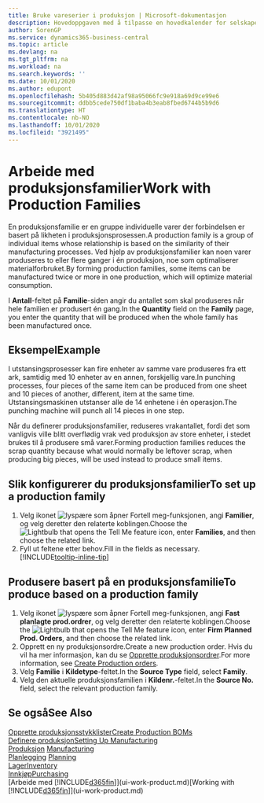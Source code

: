 ```yaml
---
title: Bruke vareserier i produksjon | Microsoft-dokumentasjon
description: Hovedoppgaven med å tilpasse en hovedkalender for selskapet, eller selskapets forretningspartner, er å angi eventuelle endringer i statusen for arbeids- eller fridager.
author: SorenGP
ms.service: dynamics365-business-central
ms.topic: article
ms.devlang: na
ms.tgt_pltfrm: na
ms.workload: na
ms.search.keywords: ''
ms.date: 10/01/2020
ms.author: edupont
ms.openlocfilehash: 5b405d883d42af98a95066fc9e918a69d9ce99e6
ms.sourcegitcommit: ddbb5cede750df1baba4b3eab8fbed6744b5b9d6
ms.translationtype: HT
ms.contentlocale: nb-NO
ms.lasthandoff: 10/01/2020
ms.locfileid: "3921495"
---
```

# <a name="work-with-production-families"></a><span data-ttu-id="d9690-103">Arbeide med produksjonsfamilier</span><span class="sxs-lookup"><span data-stu-id="d9690-103">Work with Production Families</span></span>
<span data-ttu-id="d9690-104">En produksjonsfamilie er en gruppe individuelle varer der forbindelsen er basert på likheten i produksjonsprosessen.</span><span class="sxs-lookup"><span data-stu-id="d9690-104">A production family is a group of individual items whose relationship is based on the similarity of their manufacturing processes.</span></span> <span data-ttu-id="d9690-105">Ved hjelp av produksjonsfamilier kan noen varer produseres to eller flere ganger i én produksjon, noe som optimaliserer materialforbruket.</span><span class="sxs-lookup"><span data-stu-id="d9690-105">By forming production families, some items can be manufactured twice or more in one production, which will optimize material consumption.</span></span>

<span data-ttu-id="d9690-106">I **Antall**-feltet på **Familie**-siden angir du antallet som skal produseres når hele familien er produsert én gang.</span><span class="sxs-lookup"><span data-stu-id="d9690-106">In the **Quantity** field on the **Family** page, you enter the quantity that will be produced when the whole family has been manufactured once.</span></span>

## <a name="example"></a><span data-ttu-id="d9690-107">Eksempel</span><span class="sxs-lookup"><span data-stu-id="d9690-107">Example</span></span>
<span data-ttu-id="d9690-108">I utstansingsprosesser kan fire enheter av samme vare produseres fra ett ark, samtidig med 10 enheter av en annen, forskjellig vare.</span><span class="sxs-lookup"><span data-stu-id="d9690-108">In punching processes, four pieces of the same item can be produced from one sheet and 10 pieces of another, different, item at the same time.</span></span> <span data-ttu-id="d9690-109">Utstansingsmaskinen utstanser alle de 14 enhetene i én operasjon.</span><span class="sxs-lookup"><span data-stu-id="d9690-109">The punching machine will punch all 14 pieces in one step.</span></span>

<span data-ttu-id="d9690-110">Når du definerer produksjonsfamilier, reduseres vrakantallet, fordi det som vanligvis ville blitt overflødig vrak ved produksjon av store enheter, i stedet brukes til å produsere små varer.</span><span class="sxs-lookup"><span data-stu-id="d9690-110">Forming production families reduces the scrap quantity because what would normally be leftover scrap, when producing big pieces, will be used instead to produce small items.</span></span>

## <a name="to-set-up-a-production-family"></a><span data-ttu-id="d9690-111">Slik konfigurerer du produksjonsfamilier</span><span class="sxs-lookup"><span data-stu-id="d9690-111">To set up a production family</span></span>
1. <span data-ttu-id="d9690-112">Velg ikonet ![lyspære som åpner Fortell meg-funksjonen](media/ui-search/search_small.png "Fortell hva du vil gjøre"), angi **Familier**, og velg deretter den relaterte koblingen.</span><span class="sxs-lookup"><span data-stu-id="d9690-112">Choose the ![Lightbulb that opens the Tell Me feature](media/ui-search/search_small.png "Tell me what you want to do") icon, enter **Families**, and then choose the related link.</span></span>
2. <span data-ttu-id="d9690-113">Fyll ut feltene etter behov.</span><span class="sxs-lookup"><span data-stu-id="d9690-113">Fill in the fields as necessary.</span></span> [!INCLUDE[tooltip-inline-tip](includes/tooltip-inline-tip_md.md)]

## <a name="to-produce-based-on-a-production-family"></a><span data-ttu-id="d9690-114">Produsere basert på en produksjonsfamilie</span><span class="sxs-lookup"><span data-stu-id="d9690-114">To produce based on a production family</span></span>
1. <span data-ttu-id="d9690-115">Velg ikonet ![lyspære som åpner Fortell meg-funksjonen](media/ui-search/search_small.png "Fortell hva du vil gjøre"), angi **Fast planlagte prod.ordrer**, og velg deretter den relaterte koblingen.</span><span class="sxs-lookup"><span data-stu-id="d9690-115">Choose the ![Lightbulb that opens the Tell Me feature](media/ui-search/search_small.png "Tell me what you want to do") icon, enter **Firm Planned Prod. Orders**, and then choose the related link.</span></span>
2. <span data-ttu-id="d9690-116">Opprett en ny produksjonsordre.</span><span class="sxs-lookup"><span data-stu-id="d9690-116">Create a new production order.</span></span> <span data-ttu-id="d9690-117">Hvis du vil ha mer informasjon, kan du se [Opprette produksjonsordrer](production-how-to-create-production-orders.md).</span><span class="sxs-lookup"><span data-stu-id="d9690-117">For more information, see [Create Production orders](production-how-to-create-production-orders.md).</span></span>
3. <span data-ttu-id="d9690-118">Velg **Familie** i **Kildetype**-feltet.</span><span class="sxs-lookup"><span data-stu-id="d9690-118">In the **Source Type** field, select **Family**.</span></span>  
4. <span data-ttu-id="d9690-119">Velg den aktuelle produksjonsfamilien i **Kildenr.**-feltet.</span><span class="sxs-lookup"><span data-stu-id="d9690-119">In the **Source No.** field, select the relevant production family.</span></span>

## <a name="see-also"></a><span data-ttu-id="d9690-120">Se også</span><span class="sxs-lookup"><span data-stu-id="d9690-120">See Also</span></span>
[<span data-ttu-id="d9690-121">Opprette produksjonsstykklister</span><span class="sxs-lookup"><span data-stu-id="d9690-121">Create Production BOMs</span></span>](production-how-to-create-production-boms.md)  
[<span data-ttu-id="d9690-122">Definere produksjon</span><span class="sxs-lookup"><span data-stu-id="d9690-122">Setting Up Manufacturing</span></span>](production-configure-production-processes.md)  
<span data-ttu-id="d9690-123">[Produksjon](production-manage-manufacturing.md)  </span><span class="sxs-lookup"><span data-stu-id="d9690-123">[Manufacturing](production-manage-manufacturing.md)  </span></span>  
<span data-ttu-id="d9690-124">[Planlegging](production-planning.md) </span><span class="sxs-lookup"><span data-stu-id="d9690-124">[Planning](production-planning.md) </span></span>  
[<span data-ttu-id="d9690-125">Lager</span><span class="sxs-lookup"><span data-stu-id="d9690-125">Inventory</span></span>](inventory-manage-inventory.md)  
[<span data-ttu-id="d9690-126">Innkjøp</span><span class="sxs-lookup"><span data-stu-id="d9690-126">Purchasing</span></span>](purchasing-manage-purchasing.md)  
<span data-ttu-id="d9690-127">[Arbeide med [!INCLUDE[d365fin](includes/d365fin_md.md)]](ui-work-product.md)</span><span class="sxs-lookup"><span data-stu-id="d9690-127">[Working with [!INCLUDE[d365fin](includes/d365fin_md.md)]](ui-work-product.md)</span></span>
